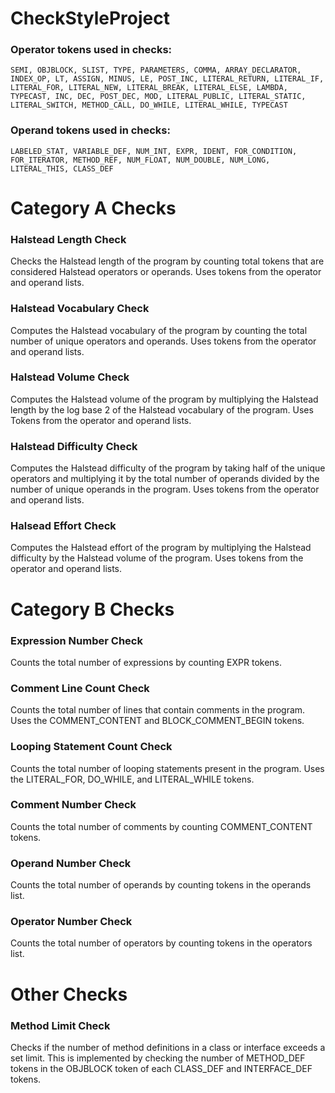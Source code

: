 # CheckStyleProject
### Operator tokens used in checks:
```
SEMI, OBJBLOCK, SLIST, TYPE, PARAMETERS, COMMA, ARRAY_DECLARATOR, INDEX_OP, LT, ASSIGN, MINUS, LE, POST_INC, LITERAL_RETURN, LITERAL_IF, LITERAL_FOR, LITERAL_NEW, LITERAL_BREAK, LITERAL_ELSE, LAMBDA, TYPECAST, INC, DEC, POST_DEC, MOD, LITERAL_PUBLIC, LITERAL_STATIC, LITERAL_SWITCH, METHOD_CALL, DO_WHILE, LITERAL_WHILE, TYPECAST
```

### Operand tokens used in checks:
```
LABELED_STAT, VARIABLE_DEF, NUM_INT, EXPR, IDENT, FOR_CONDITION, FOR_ITERATOR, METHOD_REF, NUM_FLOAT, NUM_DOUBLE, NUM_LONG, LITERAL_THIS, CLASS_DEF
```
# Category A Checks

### Halstead Length Check
Checks the Halstead length of the program by counting total tokens that are considered Halstead operators or operands.
Uses tokens from the operator and operand lists.

### Halstead Vocabulary Check
Computes the Halstead vocabulary of the program by counting the total number of unique operators and operands.
Uses tokens from the operator and operand lists.

### Halstead Volume Check
Computes the Halstead volume of the program by multiplying the Halstead length by the log base 2 of the Halstead vocabulary of the program.
Uses Tokens from the operator and operand lists.

### Halstead Difficulty Check
Computes the Halstead difficulty of the program by taking half of the unique operators and multiplying it by the total number of operands divided by the number of unique operands in the program.
Uses tokens from the operator and operand lists.

### Halsead Effort Check
Computes the Halstead effort of the program by multiplying the Halstead difficulty by the Halstead volume of the program.
Uses tokens from the operator and operand lists.

# Category B Checks

### Expression Number Check
Counts the total number of expressions by counting EXPR tokens.

### Comment Line Count Check
Counts the total number of lines that contain comments in the program. Uses the COMMENT_CONTENT and BLOCK_COMMENT_BEGIN tokens.

### Looping Statement Count Check
Counts the total number of looping statements present in the program. Uses the LITERAL_FOR, DO_WHILE, and LITERAL_WHILE tokens.

### Comment Number Check
Counts the total number of comments by counting COMMENT_CONTENT tokens.

### Operand Number Check
Counts the total number of operands by counting tokens in the operands list.

### Operator Number Check
Counts the total number of operators by counting tokens in the operators list.

# Other Checks

### Method Limit Check
Checks if the number of method definitions in a class or interface exceeds a set limit. This is implemented by checking the number of METHOD_DEF tokens in the OBJBLOCK token of each CLASS_DEF and INTERFACE_DEF tokens.

